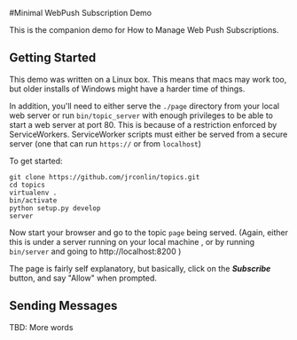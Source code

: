 #Minimal WebPush Subscription Demo

This is the companion demo for How to Manage Web Push Subscriptions.


## Getting Started

 This demo was written on a Linux box. This means that macs may work too, but
 older installs of Windows might have a harder time of things.

  In addition, you'll need to either serve the `./page` directory from your
  local web server or run `bin/topic_server` with enough privileges to be able
  to start a web server at port 80. This is because of a restriction enforced
  by ServiceWorkers. ServiceWorker scripts must either be served from a
  secure server (one that can run `https://` or from `localhost`)


 To get started:
 ```
git clone https://github.com/jrconlin/topics.git
cd topics
virtualenv .
bin/activate
python setup.py develop
server
```

 Now start your browser and go to the topic `page` being served. (Again,
 either this is under a server running on your local machine , or by
 running
 `bin/server` and going to http://localhost:8200 )

 The page is fairly self explanatory, but basically, click on the ***Subscribe***
 button, and say "Allow" when prompted.

## Sending Messages

TBD: More words
